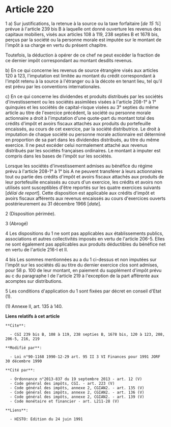 # Article 220

1 a) Sur justifications, la retenue à la source ou la taxe forfaitaire [*de 15 %*] prévue à l'article 239 bis B à laquelle
ont donné ouverture les revenus des capitaux mobiliers, visés aux articles 108 à 119, 238 septies B et 1678 bis, perçus par
la société ou la personne morale est imputée sur le montant de l'impôt à sa charge en vertu du présent chapitre.

Toutefois, la déduction à opérer de ce chef ne peut excéder la fraction de ce dernier impôt correspondant au montant desdits
revenus.

b) En ce qui concerne les revenus de source étrangère visés aux articles 120 à 123, l'imputation est limitée au montant du
crédit correspondant à l'impôt retenu à la source à l'étranger ou à la décote en tenant lieu, tel qu'il est prévu par les
conventions internationales.

c) En ce qui concerne les dividendes et produits distribués par les sociétés d'investissement ou les sociétés assimilées
visées à l'article 208-1° à 1° quinquies et les sociétés de capital-risque visées au 3° septies du même article au titre de
l'exercice précédent, la société ou personne morale actionnaire a droit à l'imputation d'une quote-part du montant total des
crédits d'impôt et avoirs fiscaux attachés aux produits du portefeuille encaissés, au cours de cet exercice, par la société
distributrice. Le droit à imputation de chaque société ou personne morale actionnaire est déterminé en proportion de sa part
dans les dividendes distribués, au titre du même exercice. Il ne peut excéder celui normalement attaché aux revenus
distribués par les sociétés françaises ordinaires. Le montant à imputer est compris dans les bases de l'impôt sur les
sociétés.

Lorsque les sociétés d'investissement admises au bénéfice du régime prévu à l'article 208-1° à 1° bis A ne peuvent transférer
à leurs actionnaires tout ou partie des crédits d'impôt et avoirs fiscaux attachés aux produits de leur portefeuille
encaissés au cours d'un exercice, les crédits et avoirs non utilisés sont susceptibles d'être reportés sur les quatre
exercices suivants [*délai de report*]. Cette disposition est applicable aux crédits d'impôt et avoirs fiscaux afférents aux
revenus encaissés au cours d'exercices ouverts postérieurement au 31 décembre 1966 [*date*].

2  (Disposition périmée).

3  (Abrogé)

4  Les dispositions du 1 ne sont pas applicables aux établissements publics, associations et autres collectivités imposés en
vertu de l'article 206-5. Elles ne sont également pas applicables aux produits déductibles du bénéfice net en vertu de
l'article 216-I et II.

4 bis Les sommes mentionnées au a du 1 ci-dessus et non imputées sur l'impôt sur les sociétés dû au titre du dernier exercice
clos sont admises, pour 58 p. 100 de leur montant, en paiement du supplément d'impôt prévu au c du paragraphe I de l'article
219 à l'exception de la part afférente aux acomptes sur distributions.

5  Les conditions d'application du 1 sont fixées par décret en conseil d'Etat (1).

(1) Annexe II, art. 135 à 140.

**Liens relatifs à cet article**

	**Cite**:

	  - CGI 239 bis B, 108 à 119, 238 septies B, 1678 bis, 120 à 123, 208, 206-5, 216, 219

	**Modifié par**:

	  - Loi n°90-1168 1990-12-29 art. 95 II 3 VI Finances pour 1991 JORF 30 décembre 1990

	**Cité par**:

	  - Ordonnance n°2013-837 du 19 septembre 2013 - art. 12 (V)
	  - Code général des impôts, CGI. - art. 223 (V)
	  - Code général des impôts, annexe 2, CGIAN2. - art. 135 (V)
	  - Code général des impôts, annexe 2, CGIAN2. - art. 136 (V)
	  - Code général des impôts, annexe 2, CGIAN2. - art. 139 (V)
	  - Code monétaire et financier - art. L211-28 (V)

	**Liens**:

	  - HISTO: Edition du 24 juin 1991
